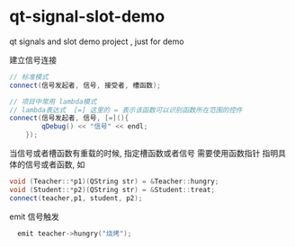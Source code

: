 # qt-signal-slot-demo
qt signals and slot demo project  ,  just for demo



建立信号连接

~~~cpp
// 标准模式
connect(信号发起者, 信号, 接受者, 槽函数);

// 项目中常用 lambda模式
// lambda表达式  [=] 这里的 = 表示该函数可以识别函数所在范围的控件
connect(信号发起者, 信号, [=](){
        qDebug() << "信号" << endl;
    });

~~~



当信号或者槽函数有重载的时候, 指定槽函数或者信号 需要使用函数指针 指明具体的信号或者函数, 如

~~~cpp
void (Teacher::*p1)(QString str) = &Teacher::hungry;
void (Student::*p2)(QString str) = &Student::treat;
connect(teacher,p1, student, p2);

~~~



emit 信号触发

~~~cpp
  emit teacher->hungry("烧烤");
~~~





